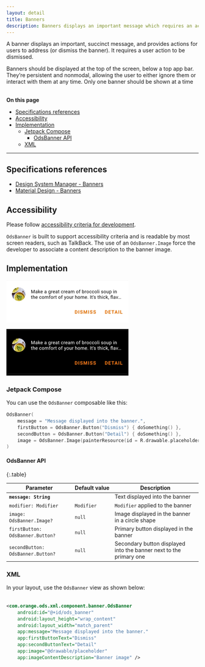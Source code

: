 ```yaml
---
layout: detail
title: Banners
description: Banners displays an important message which requires an action to be dismissed.
---
```


A banner displays an important, succinct message, and provides actions for users to address (or dismiss the banner).
It requires a user action to be dismissed.

Banners should be displayed at the top of the screen, below a top app bar. They’re persistent and nonmodal, allowing the user to either ignore them or interact with them at any time.
Only one banner should be shown at a time

<br>**On this page**

* [Specifications references](#specifications-references)
* [Accessibility](#accessibility)
* [Implementation](#implementation)
    * [Jetpack Compose](#jetpack-compose)
        * [OdsBanner API](#odsbanner-api)
    * [XML](#xml)

---

## Specifications references

- [Design System Manager - Banners](https://system.design.orange.com/0c1af118d/p/19a040-banners/b/497b77)
- [Material Design - Banners](https://m2.material.io/components/banners)

## Accessibility

Please follow [accessibility criteria for development](https://a11y-guidelines.orange.com/en/mobile/android/development/).

`OdsBanner` is built to support accessibility criteria and is readable by most screen readers, such as TalkBack. The use of an `OdsBanner.Image` force the developer to associate a content description to the banner image.

## Implementation

![Banner light](images/banner_light.png)

![Banner dark](images/banner_dark.png)

### Jetpack Compose

You can use the `OdsBanner` composable like this:

```kotlin
OdsBanner(
    message = "Message displayed into the banner.",
    firstButton = OdsBanner.Button("Dismiss") { doSomething() },
    secondButton = OdsBanner.Button("Detail") { doSomething() },
    image = OdsBanner.Image(painterResource(id = R.drawable.placeholder), "")
)
```

#### OdsBanner API

<div class="table-responsive" markdown="1">

{:.table}

| Parameter                         | Default&nbsp;value | Description                                                        |
|-----------------------------------|--------------------|--------------------------------------------------------------------|
| <b>`message: String`</b>          |                    | Text displayed into the banner                                     |
| `modifier: Modifier`              | `Modifier`         | `Modifier` applied to the banner                                   |
| `image: OdsBanner.Image?`         | `null`             | Image displayed in the banner in a circle shape                    |
| `firstButton: OdsBanner.Button?`  | `null`             | Primary button displayed in the banner                             |
| `secondButton: OdsBanner.Button?` | `null`             | Secondary button displayed into the banner next to the primary one |

</div>

### XML

In your layout, use the `OdsBanner` view as shown below:

```xml

<com.orange.ods.xml.component.banner.OdsBanner
    android:id="@+id/ods_banner"
    android:layout_height="wrap_content"
    android:layout_width="match_parent"
    app:message="Message displayed into the banner."
    app:firstButtonText="Dismiss"
    app:secondButtonText="Detail"
    app:image="@drawable/placeholder"
    app:imageContentDescription="Banner image" />
```